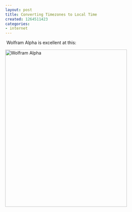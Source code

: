 ```yaml
---
layout: post
title: Converting Timezones to Local Time
created: 1264511423
categories:
- internet
---
```

<p>&nbsp;Wolfram Alpha is excellent at this:</p>
<p><img alt="Wolfram Alpha" width="389" height="503" src="/sites/default/files/wa.gif" /></p>
